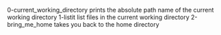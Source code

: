 0-current_working_directory prints the absolute path name of the current working directory
1-listit list files in the current working directory
2-bring_me_home takes you back to the home directory
